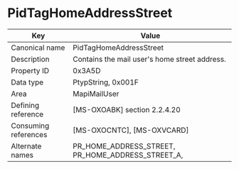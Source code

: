 # PidTagHomeAddressStreet

| Key | Value |
|---|---|
| Canonical name | PidTagHomeAddressStreet |
| Description | Contains the mail user's home street address. |
| Property ID | 0x3A5D |
| Data type | PtypString, 0x001F |
| Area | MapiMailUser |
| Defining reference | [MS-OXOABK] section 2.2.4.20 |
| Consuming references | [MS-OXOCNTC], [MS-OXVCARD] |
| Alternate names | PR_HOME_ADDRESS_STREET, PR_HOME_ADDRESS_STREET_A, |
